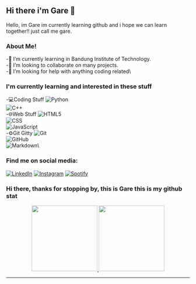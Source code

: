 ## Hi there i'm Gare 👋

Hello, im Gare im currently learning github and i hope we can learn together!! just call me gare.

### About Me!

-🌱 I’m currently learning in Bandung Institute of Technology.\
-👯 I’m looking to collaborate on many projects.\
-🤔 I’m looking for help with anything coding related\

### I'm currently learning and interested in these stuff
  
-💻Coding Stuff
 ![Python](https://img.shields.io/badge/-Python-333333?style=flat&logo=python)\
 ![C++](https://img.shields.io/badge/-C++-333333?style=flat&logo=C%2B%2B&logoColor=00599C)\
-🌐Web Stuff
 ![HTML5](https://img.shields.io/badge/-HTML5-333333?style=flat&logo=HTML5)\
 ![CSS](https://img.shields.io/badge/-CSS-333333?style=flat&logo=CSS3&logoColor=1572B6)\
 ![JavaScript](https://img.shields.io/badge/-JavaScript-333333?style=flat&logo=javascript)\
-⚙️Git Gitty 
 ![Git](https://img.shields.io/badge/-Git-333333?style=flat&logo=git)\
 ![GitHub](https://img.shields.io/badge/-GitHub-333333?style=flat&logo=github)\
 ![Markdown](https://img.shields.io/badge/-Markdown-333333?style=flat&logo=markdown)\

### Find me on social media:

<div>
  
<a href="https://www.linkedin.com/in/" target="_blank"><img src="https://img.shields.io/badge/LinkedIn-%230077B5.svg?&style=flat-square&logo=linkedin&logoColor=white" alt="LinkedIn"></a>
<a href="https://www.instagram.com/mgarebaldhie " target="_blank"><img src="https://img.shields.io/badge/Instagram-%23E4405F.svg?&style=flat-square&logo=instagram&logoColor=white" alt="Instagram"></a>
<a href="https://open.spotify.com/user/eragiare " target="_blank"><img src="https://img.shields.io/badge/Spotify-%231ED760.svg?&style=flat-square&logo=spotify&logoColor=white" alt="Spotify"></a>

</div>

### Hi there, thanks for stopping by, this is **Gare** this is my github stat

<p align="center">
<a href="https://github.com/AVS1508">
  <img height="180em" src="https://github-readme-stats-eight-theta.vercel.app/api?username=AVS1508&show_icons=true&theme=react&include_all_commits=true&count_private=true"/>
  <img height="180em" src="https://github-readme-stats-eight-theta.vercel.app/api/top-langs/?username=AVS1508&layout=compact&langs_count=8&theme=react"/>
</a>
</p>

---
